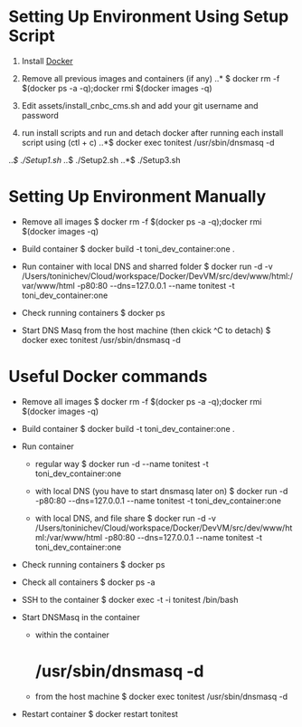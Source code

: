 #
# Setting Up Environment Using Setup Script

1. Install [Docker](https://www.docker.com/community-edition)

2. Remove all previous images and containers (if any)
..* $ docker rm -f $(docker ps -a -q);docker rmi $(docker images -q)

3. Edit assets/install_cnbc_cms.sh and add your git username and password

4. run install scripts and run and detach docker after running each install script using (ctl + c)
..*$ docker exec tonitest /usr/sbin/dnsmasq -d  

..*$ ./Setup1.sh
..*$ ./Setup2.sh
..*$ ./Setup3.sh


#
# Setting Up Environment Manually

* Remove all images
  $ docker rm -f $(docker ps -a -q);docker rmi $(docker images -q)

* Build container
  $ docker build -t toni_dev_container:one .

* Run container with local DNS and sharred folder
  $ docker run -d -v /Users/toninichev/Cloud/workspace/Docker/DevVM/src/dev/www/html:/var/www/html -p80:80 --dns=127.0.0.1 --name tonitest -t toni_dev_container:one

* Check running containers
  $ docker ps

* Start DNS Masq from the host machine (then ckick ^C to detach)
    $ docker exec tonitest /usr/sbin/dnsmasq -d  

#
# Useful Docker commands


* Remove all images
  $ docker rm -f $(docker ps -a -q);docker rmi $(docker images -q)

* Build container
  $ docker build -t toni_dev_container:one .

* Run container
  - regular way
    $ docker run -d --name tonitest -t toni_dev_container:one

  - with local DNS (you have to start dnsmasq later on)
    $ docker run -d -p80:80 --dns=127.0.0.1 --name tonitest -t toni_dev_container:one

  - with local DNS, and file share
    $ docker run -d -v /Users/toninichev/Cloud/workspace/Docker/DevVM/src/dev/www/html:/var/www/html -p80:80 --dns=127.0.0.1 --name tonitest -t toni_dev_container:one

* Check running containers
  $ docker ps

* Check all containers
  $ docker ps -a

* SSH to the container
  $ docker exec -t -i tonitest /bin/bash


* Start DNSMasq in the container
  - within the container
    # /usr/sbin/dnsmasq -d

  - from the host machine
    $ docker exec tonitest /usr/sbin/dnsmasq -d

* Restart container
  $ docker restart tonitest
